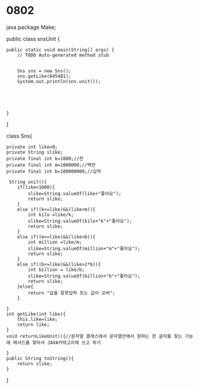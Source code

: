 # 0802
java
package Make;

public class snsUnit {

	public static void main(String[] args) {
		// TODO Auto-generated method stub

	
		Sns sns = new Sns();
		sns.getLike(845481);
		System.out.println(sns.unit());
			
		
		
		
	
	}

}

class Sns{
	
	private int like=0;
	private String slike;
	private final int k=1000;//천
	private final int m=1000000;//백만
	private final int b=100000000;//십억

	 String unit(){
		if(like<1000){
			slike=String.valueOf(like+"좋아요");
			return slike;
		}
		else if((k<=like)&&(like<m)){
			int kilo =like/k;
			slike=String.valueOf(kilo+"k"+"좋아요");
			return slike;
		}
		else if((m<=like)&&(like<b)){
			int million =like/m;
			slike=String.valueOf(million+"m"+"좋아요");
			return slike;
		}
		else if((b<=like)&&(like>2*b)){
			int billion = like/b;
			slike=String.valueOf(billion+"b"+"좋아요");
			return slike;
		}else{
			return "값을 잘못입력 또는 값이 오버";
		}
		
	}
	int getLike(int like){
		this.like=like;
		return like;
	}
	void returnLikeUnit(){//문자열 클래스에서 문자열안에서 원하는 한 글자를 찾는 기능에 메서드를 찾아서 JAVA카테고리에 쓰고 하기
		
	}
	public String toString(){
		return slike;
	}
}

